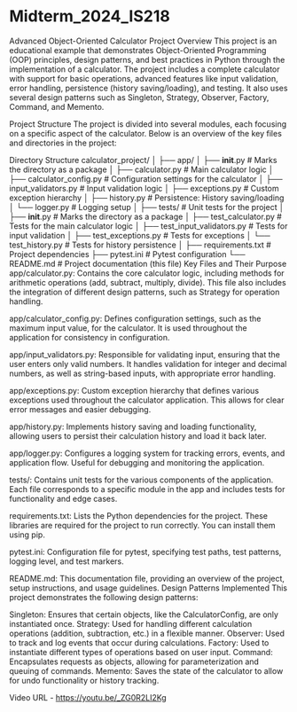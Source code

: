 # Midterm_2024_IS218
Advanced Object-Oriented Calculator Project
Overview
This project is an educational example that demonstrates Object-Oriented Programming (OOP) principles, design patterns, and best practices in Python through the implementation of a calculator. The project includes a complete calculator with support for basic operations, advanced features like input validation, error handling, persistence (history saving/loading), and testing. It also uses several design patterns such as Singleton, Strategy, Observer, Factory, Command, and Memento.

Project Structure
The project is divided into several modules, each focusing on a specific aspect of the calculator. Below is an overview of the key files and directories in the project:

Directory Structure
calculator_project/
│
├── app/
│   ├── __init__.py                 # Marks the directory as a package
│   ├── calculator.py               # Main calculator logic
│   ├── calculator_config.py        # Configuration settings for the calculator
│   ├── input_validators.py         # Input validation logic
│   ├── exceptions.py               # Custom exception hierarchy
│   ├── history.py                  # Persistence: History saving/loading
│   └── logger.py                   # Logging setup
│
├── tests/                          # Unit tests for the project
│   ├── __init__.py                 # Marks the directory as a package
│   ├── test_calculator.py          # Tests for the main calculator logic
│   ├── test_input_validators.py    # Tests for input validation
│   ├── test_exceptions.py          # Tests for exceptions
│   └── test_history.py             # Tests for history persistence
│
├── requirements.txt                # Project dependencies
├── pytest.ini                      # Pytest configuration
└── README.md                       # Project documentation (this file)
Key Files and Their Purpose
app/calculator.py: Contains the core calculator logic, including methods for arithmetic operations (add, subtract, multiply, divide). This file also includes the integration of different design patterns, such as Strategy for operation handling.

app/calculator_config.py: Defines configuration settings, such as the maximum input value, for the calculator. It is used throughout the application for consistency in configuration.

app/input_validators.py: Responsible for validating input, ensuring that the user enters only valid numbers. It handles validation for integer and decimal numbers, as well as string-based inputs, with appropriate error handling.

app/exceptions.py: Custom exception hierarchy that defines various exceptions used throughout the calculator application. This allows for clear error messages and easier debugging.

app/history.py: Implements history saving and loading functionality, allowing users to persist their calculation history and load it back later.

app/logger.py: Configures a logging system for tracking errors, events, and application flow. Useful for debugging and monitoring the application.

tests/: Contains unit tests for the various components of the application. Each file corresponds to a specific module in the app and includes tests for functionality and edge cases.

requirements.txt: Lists the Python dependencies for the project. These libraries are required for the project to run correctly. You can install them using pip.

pytest.ini: Configuration file for pytest, specifying test paths, test patterns, logging level, and test markers.

README.md: This documentation file, providing an overview of the project, setup instructions, and usage guidelines.
Design Patterns Implemented
This project demonstrates the following design patterns:

Singleton: Ensures that certain objects, like the CalculatorConfig, are only instantiated once.
Strategy: Used for handling different calculation operations (addition, subtraction, etc.) in a flexible manner.
Observer: Used to track and log events that occur during calculations.
Factory: Used to instantiate different types of operations based on user input.
Command: Encapsulates requests as objects, allowing for parameterization and queuing of commands.
Memento: Saves the state of the calculator to allow for undo functionality or history tracking.

Video
URL - https://youtu.be/_ZG0R2LI2Kg
